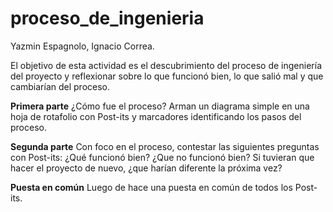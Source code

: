 # proceso_de_ingenieria

Yazmin Espagnolo, Ignacio Correa.

El objetivo de esta actividad es el descubrimiento del proceso de ingeniería del proyecto y reflexionar sobre lo que funcionó bien, lo que salió mal y que cambiarían del proceso.

**Primera parte**
¿Cómo fue el proceso? Arman un diagrama simple en una hoja de rotafolio con Post-its y marcadores identificando los pasos del proceso.

**Segunda parte**
Con foco en el proceso, contestar las siguientes preguntas con Post-its: ¿Qué funcionó bien? ¿Que no funcionó bien? Si tuvieran que hacer el proyecto de nuevo, ¿que harían diferente la próxima vez?

**Puesta en común**
Luego de hace una puesta en común de todos los Post-its.
